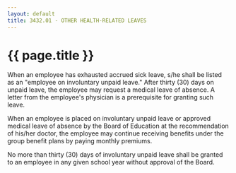```yaml
---
layout: default
title: 3432.01 - OTHER HEALTH-RELATED LEAVES
---
```


{{ page.title }}
================

When an employee has exhausted accrued sick leave, s/he shall be listed
as an "employee on involuntary unpaid leave." After thirty (30) days on
unpaid leave, the employee may request a medical leave of absence. A
letter from the employee's physician is a prerequisite for granting such
leave.

When an employee is placed on involuntary unpaid leave or approved
medical leave of absence by the Board of Education at the recommendation
of his/her doctor, the employee may continue receiving benefits under
the group benefit plans by paying monthly premiums.

No more than thirty (30) days of involuntary unpaid leave shall be
granted to an employee in any given school year without approval of the
Board.
